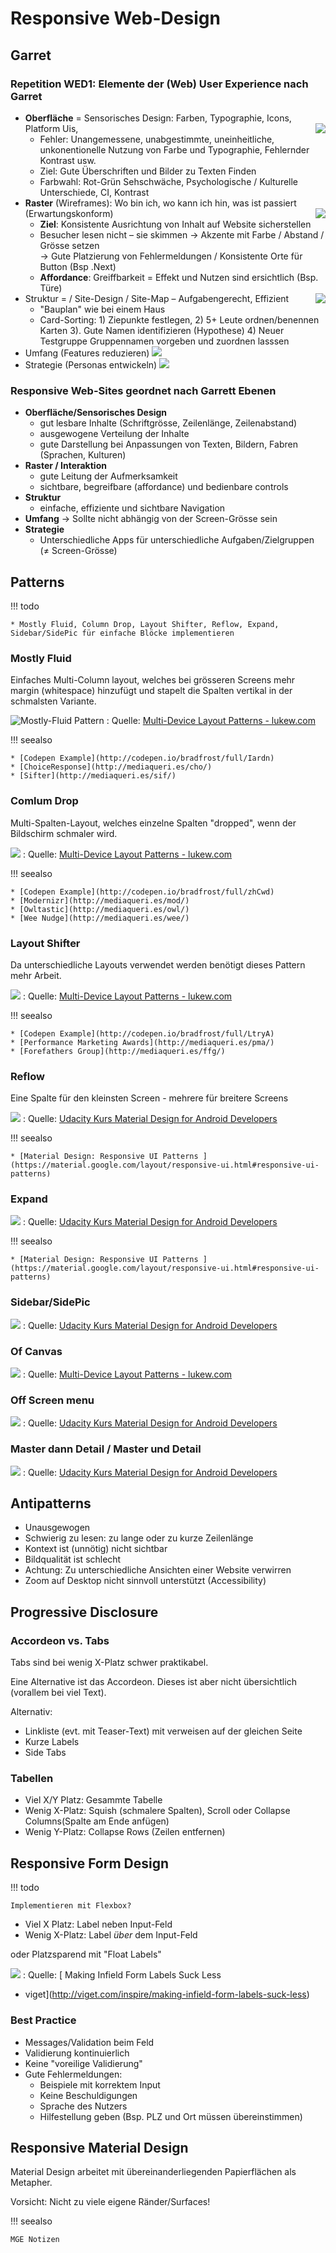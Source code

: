 # Responsive Web-Design

## Garret

### Repetition WED1: Elemente der (Web) User Experience nach Garret

* **Oberfläche** =  Sensorisches Design: Farben, Typographie, Icons, Platform Uis, <img src="images/garret/sens.png" style="float:right;">
    * Fehler: Unangemessene, unabgestimmte, uneinheitliche, unkonentionelle Nutzung von Farbe und Typographie, Fehlernder Kontrast usw.
    * Ziel: Gute Überschriften und Bilder zu Texten Finden
    * Farbwahl: Rot-Grün Sehschwäche, Psychologische / Kulturelle Unterschiede, CI, Kontrast
* **Raster**  (Wireframes): Wo bin ich, wo kann ich hin, was ist passiert (Erwartungskonform) <img src="images/garret/rast.png" style="float:right;">
    * **Ziel**: Konsistente Ausrichtung von Inhalt auf Website sicherstellen
    * Besucher lesen nicht – sie skimmen → Akzente mit Farbe / Abstand / Grösse setzen <br> → Gute Platzierung von Fehlermeldungen / Konsistente Orte für Button (Bsp .Next)
    * **Affordance**: Greiffbarkeit = Effekt und Nutzen sind ersichtlich (Bsp. Türe)
* Struktur =  / Site-Design / Site-Map – Aufgabengerecht, Effizient <img src="images/garret/struct.png" style="float:right;">
    * "Bauplan" wie bei einem Haus
    * Card-Sorting: 1)  Ziepunkte festlegen, 2) 5+ Leute ordnen/benennen Karten 3). Gute Namen identifizieren (Hypothese) 4) Neuer Testgruppe Gruppennamen vorgeben und zuordnen lasssen
* Umfang (Features reduzieren) <img src="images/garret/umf.png">
* Strategie (Personas entwickeln) <img src="images/garret/strat.png">

### Responsive Web-Sites geordnet nach Garrett Ebenen

* **Oberfläche/Sensorisches Design**
    * gut lesbare Inhalte (Schriftgrösse, Zeilenlänge, Zeilenabstand)
    * ausgewogene Verteilung der Inhalte
    * gute Darstellung bei Anpassungen von Texten, Bildern, Fabren (Sprachen, Kulturen)
* **Raster / Interaktion**
    * gute Leitung der Aufmerksamkeit
    * sichtbare, begreifbare (affordance) und bedienbare controls
* **Struktur**
    * einfache, effiziente und sichtbare Navigation
* **Umfang** → Sollte nicht abhängig von der Screen-Grösse sein
* **Strategie**
    * Unterschiedliche Apps für unterschiedliche Aufgaben/Zielgruppen (≠ Screen-Grösse)

## Patterns

!!! todo

    * Mostly Fluid, Column Drop, Layout Shifter, Reflow, Expand, Sidebar/SidePic für einfache Blöcke implementieren

### Mostly Fluid
Einfaches Multi-Column layout, welches bei grösseren Screens mehr margin (whitespace) hinzufügt und stapelt die Spalten vertikal in der schmalsten Variante.

![Mostly-Fluid Pattern](http://static.lukew.com/md-patterns1.png)
: Quelle: [Multi-Device Layout Patterns - lukew.com](http://www.lukew.com/ff/entry.asp?1514)

!!! seealso

    * [Codepen Example](http://codepen.io/bradfrost/full/Iardn)
    * [ChoiceResponse](http://mediaqueri.es/cho/)
    * [Sifter](http://mediaqueri.es/sif/)

### Comlum Drop
Multi-Spalten-Layout, welches einzelne Spalten "dropped", wenn der Bildschirm schmaler wird.

![](http://static.lukew.com/md-patterns2.png)
: Quelle: [Multi-Device Layout Patterns - lukew.com](http://www.lukew.com/ff/entry.asp?1514)

!!! seealso

    * [Codepen Example](http://codepen.io/bradfrost/full/zhCwd)
    * [Modernizr](http://mediaqueri.es/mod/)
    * [Owltastic](http://mediaqueri.es/owl/)
    * [Wee Nudge](http://mediaqueri.es/wee/)

### Layout Shifter

Da unterschiedliche Layouts verwendet werden benötigt dieses Pattern mehr Arbeit.

![](http://static.lukew.com/md-patterns3.png)
: Quelle: [Multi-Device Layout Patterns - lukew.com](http://www.lukew.com/ff/entry.asp?1514)

!!! seealso

    * [Codepen Example](http://codepen.io/bradfrost/full/LtryA)
    * [Performance Marketing Awards](http://mediaqueri.es/pma/)
    * [Forefathers Group](http://mediaqueri.es/ffg/)

### Reflow
Eine Spalte für den kleinsten Screen - mehrere für breitere Screens

![](images/reflow.png)
: Quelle: [Udacity Kurs Material Design for Android Developers](https://www.udacity.com/course/material-design-for-android-developers--ud862)

!!! seealso

    * [Material Design: Responsive UI Patterns ](https://material.google.com/layout/responsive-ui.html#responsive-ui-patterns)

### Expand

![](images/expand.png)
: Quelle: [Udacity Kurs Material Design for Android Developers](https://www.udacity.com/course/material-design-for-android-developers--ud862)

!!! seealso

    * [Material Design: Responsive UI Patterns ](https://material.google.com/layout/responsive-ui.html#responsive-ui-patterns)


### Sidebar/SidePic
![](images/sidebar.png)
: Quelle: [Udacity Kurs Material Design for Android Developers](https://www.udacity.com/course/material-design-for-android-developers--ud862)

### Of Canvas

![](http://static.lukew.com/md-patterns7.png)
: Quelle: [Multi-Device Layout Patterns - lukew.com](http://www.lukew.com/ff/entry.asp?1514)

### Off Screen menu
![](images/off-screen-menu.png)
: Quelle: [Udacity Kurs Material Design for Android Developers](https://www.udacity.com/course/material-design-for-android-developers--ud862)

### Master dann Detail / Master und Detail
![](images/master-detail.png)
: Quelle: [Udacity Kurs Material Design for Android Developers](https://www.udacity.com/course/material-design-for-android-developers--ud862)

## Antipatterns
* Unausgewogen
* Schwierig zu lesen: zu lange oder zu kurze Zeilenlänge
* Kontext ist (unnötig) nicht sichtbar
* Bildqualität ist schlecht
* Achtung: Zu unterschiedliche Ansichten einer Website verwirren
* Zoom auf Desktop nicht sinnvoll unterstützt (Accessibility)

## Progressive Disclosure

### Accordeon vs. Tabs
Tabs sind bei wenig X-Platz schwer praktikabel.

Eine Alternative ist das Accordeon. Dieses ist aber nicht übersichtlich (vorallem bei viel Text).

Alternativ:

* Linkliste (evt. mit Teaser-Text) mit verweisen auf der gleichen Seite
* Kurze Labels
* Side Tabs

### Tabellen

* Viel X/Y Platz: Gesammte Tabelle
* Wenig X-Platz: Squish (schmalere Spalten), Scroll oder Collapse Columns(Spalte am Ende anfügen)
* Wenig Y-Platz: Collapse Rows (Zeilen entfernen)

## Responsive Form Design
!!! todo

    Implementieren mit Flexbox?

* Viel X Platz: Label neben Input-Feld
* Wenig X-Platz: Label *über* dem Input-Feld

oder Platzsparend mit "Float Labels"

![](images/float-labels.png)
: Quelle: [
Making Infield Form Labels Suck Less
 - viget](http://viget.com/inspire/making-infield-form-labels-suck-less)


### Best Practice

* Messages/Validation beim Feld
* Validierung kontinuierlich
* Keine "voreilige Validierung"
* Gute Fehlermeldungen:
    * Beispiele mit korrektem Input
    * Keine Beschuldigungen
    * Sprache des Nutzers
    * Hilfestellung geben (Bsp. PLZ und Ort müssen übereinstimmen)

## Responsive Material Design

Material Design arbeitet mit übereinanderliegenden Papierflächen als Metapher.

Vorsicht: Nicht zu viele eigene Ränder/Surfaces!

!!! seealso

    MGE Notizen
